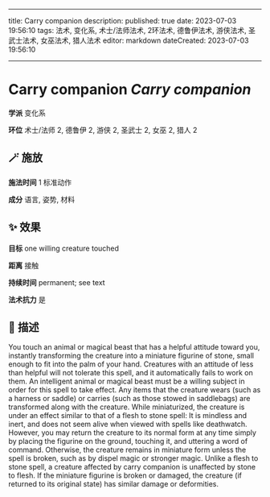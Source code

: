 
---
title: Carry companion
description: 
published: true
date: 2023-07-03 19:56:10
tags: 法术, 变化系, 术士/法师法术, 2环法术, 德鲁伊法术, 游侠法术, 圣武士法术, 女巫法术, 猎人法术
editor: markdown
dateCreated: 2023-07-03 19:56:10

---

# **Carry companion** *Carry companion*

**学派** 变化系 

**环位** 术士/法师 2, 德鲁伊 2, 游侠 2, 圣武士 2, 女巫 2, 猎人 2

## 🪄 施放

**施法时间** 1 标准动作

**成分** 语言, 姿势, 材料

## ✨ 效果 

**目标** one willing creature touched 

**距离** 接触  

**持续时间** permanent; see text 

**法术抗力** 是

## 📖 描述

You touch an animal or magical beast that has a helpful attitude toward you, instantly transforming the creature into a miniature figurine of stone, small enough to fit into the palm of your hand. Creatures with an attitude of less than helpful will not tolerate this spell, and it automatically fails to work on them. An intelligent animal or magical beast must be a willing subject in order for this spell to take effect. Any items that the creature wears (such as a harness or saddle) or carries (such as those stowed in saddlebags) are transformed along with the creature.  While miniaturized, the creature is under an effect similar to that of a flesh to stone spell: It is mindless and inert, and does not seem alive when viewed with spells like deathwatch. However, you may return the creature to its normal form at any time simply by placing the figurine on the ground, touching it, and uttering a word of command. Otherwise, the creature remains in miniature form unless the spell is broken, such as by dispel magic or stronger magic. Unlike a flesh to stone spell, a creature affected by carry companion is unaffected by stone to flesh. If the miniature figurine is broken or damaged, the creature (if returned to its original state) has similar damage or deformities.
    